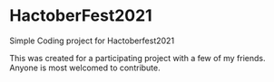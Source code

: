 # HactoberFest2021
Simple Coding project for Hactoberfest2021

This was created for a participating project with a few of my friends.
Anyone is most welcomed to contribute.
